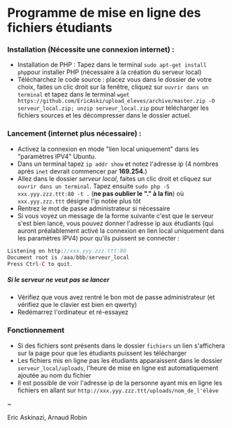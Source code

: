 # Programme de mise en ligne des fichiers étudiants

### Installation (Nécessite une connexion internet) :
 
* Installation de PHP : Tapez dans le terminal `sudo apt-get install php`pour installer PHP (nécessaire à la création du serveur local)
* Télécharchez le code source : placez vous dans le dossier de votre choix, faites un clic droit sur la fenêtre, cliquez sur `ouvrir dans un terminal` et tapez dans le terminal `wget https://github.com/EricAski/upload_eleves/archive/master.zip -O serveur_local.zip; unzip serveur_local.zip` pour télécharger les fichiers sources et les décompresser dans le dossier actuel.

### Lancement (internet plus nécessaire) :
* Activez la connexion en mode "lien local uniquement" dans les "paramètres IPV4" Ubuntu.
* Dans un terminal tapez `ip addr show` et notez l'adresse ip (4 nombres après `inet` devrait commencer par **169.254.**)
* Allez dans le dossier *serveur local*, faites un clic droit et cliquez sur `ouvrir dans un terminal`. Tapez ensuite `sudo php -S xxx.yyy.zzz.ttt:80 -t .` (**ne pas oublier le "." à la fin**) où `xxx.yyy.zzz.ttt` désigne l'ip notée plus tôt
* Rentrez le mot de passe administrateur si nécessaire
* Si vous voyez un message de la forme suivante c'est que le serveur s'est bien lancé, vous pouvez donner l'adresse ip aux étudiants (qui auront préalablement activé la connexion en lien local uniquement dans les paramètres IPV4) pour qu'ils puissent se connecter :  
 ```PHP 5.5.38 Development Server started at Wed Nov 22 23:45:31 2017
Listening on http://xxx.yyy.zzz.ttt:80
Document root is /aaa/bbb/serveur_local
Press Ctrl-C to quit. 
```

##### Si le serveur ne veut pas se lancer
* Vérifiez que vous avez rentré le bon mot de passe administrateur (et vérifiez que le clavier est bien en qwerty)
* Redémarrez l'ordinateur et ré-essayez

### Fonctionnement

* Si des fichiers sont présents dans le dossier `fichiers` un lien s'affichera sur la page pour que les étudiants puissent les télécharger
* Les fichiers mis en ligne pas les étudiants apparaissent dans le dossier `serveur_local/uploads`, l'heure de mise en ligne est automatiquement ajoutée au nom du fichier
* Il est possible de voir l'adresse ip de la personne ayant mis en ligne les fichiers en allant sur `http://xxx.yyy.zzz.ttt/uploads/nom_de_l'élève`


~

Eric Askinazi, Arnaud Robin
